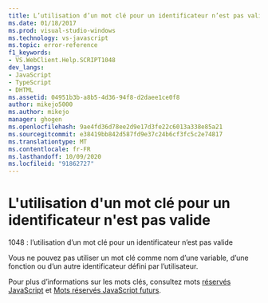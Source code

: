 ```yaml
---
title: L’utilisation d’un mot clé pour un identificateur n’est pas valide | Microsoft Docs
ms.date: 01/18/2017
ms.prod: visual-studio-windows
ms.technology: vs-javascript
ms.topic: error-reference
f1_keywords:
- VS.WebClient.Help.SCRIPT1048
dev_langs:
- JavaScript
- TypeScript
- DHTML
ms.assetid: 04951b3b-a8b5-4d36-94f8-d2daee1ce0f8
author: mikejo5000
ms.author: mikejo
manager: ghogen
ms.openlocfilehash: 9ae4fd36d78ee2d9e17d3fe22c6013a338e85a21
ms.sourcegitcommit: e38419bb842d587fd9e37c24b6cf3fc5c2e74817
ms.translationtype: MT
ms.contentlocale: fr-FR
ms.lasthandoff: 10/09/2020
ms.locfileid: "91862727"
---
```

# <a name="the-use-of-a-keyword-for-an-identifier-is-invalid"></a>L'utilisation d'un mot clé pour un identificateur n'est pas valide
1048 : l’utilisation d’un mot clé pour un identificateur n’est pas valide  
  
 Vous ne pouvez pas utiliser un mot clé comme nom d’une variable, d’une fonction ou d’un autre identificateur défini par l’utilisateur.  
  
 Pour plus d’informations sur les mots clés, consultez mots [réservés JavaScript](https://developer.mozilla.org/docs/Web/JavaScript/Reference/Lexical_grammar) et [Mots réservés JavaScript futurs](https://developer.mozilla.org/docs/Web/JavaScript/Reference/Lexical_grammar).